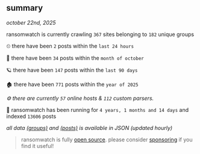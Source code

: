 
## summary
_october 22nd, 2025_

ransomwatch is currently crawling `367` sites belonging to `182` unique groups

⏲ there have been `2` posts within the `last 24 hours`

🦈 there have been `34` posts within the `month of october`

🪐 there have been `147` posts within the `last 90 days`

🏚 there have been `771` posts within the `year of 2025`

_⚙️ there are currently `57` online hosts & `112` custom parsers._

🦕 ransomwatch has been running for `4 years, 1 months and 14 days` and indexed `13606` posts

_all data  [(groups)](http://ransomwhat.telemetry.ltd/groups) and [(posts)](http://ransomwhat.telemetry.ltd/posts) is available in JSON (updated hourly)_

> ransomwatch is fully [open source](https://github.com/joshhighet/ransomwatch#ransomwatch--). please consider [sponsoring](https://github.com/sponsors/joshhighet) if you find it useful!
